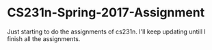 # CS231n-Spring-2017-Assignment

Just starting to do the assignments of cs231n. 
I'll keep updating untill I finish all the assignments.
